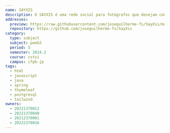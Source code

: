 ```yaml
---
name: SAYXIS
description: O SAYXIS é uma rede social para fotógrafos que desejam compartilhar fotos e se conectar com outros fotógrafos.
addresses:
  preview: https://raw.githubusercontent.com/joseguilherme-fs/SayXis/main/preview.png
  repository: https://github.com/joseguilherme-fs/SayXis
category:
  type: subject
  subject: pweb2
  period: 5
  semester: 2024.2
  course: cstsi
  campus: ifpb-jp
tags:
  - html
  - javascript
  - java
  - spring
  - thymeleaf
  - postgresql
  - tailwind
owners:
  - 20221370012
  - 20221370040
  - 20212370001
  - 20222370016
---
```

